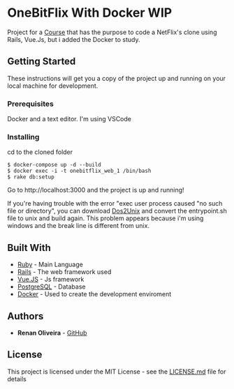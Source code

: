 # OneBitFlix With Docker WIP

Project for a [Course](https://onebitcode.com/course/onebitflix-minicurso-rails-vuejs/) that has the purpose to code a NetFlix's clone using Rails, Vue.Js, but i added the Docker to study.

## Getting Started

These instructions will get you a copy of the project up and running on your local machine for development.

### Prerequisites

Docker and a text editor. I'm using VSCode

### Installing
cd to the cloned folder
```
$ docker-compose up -d --build
$ docker exec -i -t onebitflix_web_1 /bin/bash
$ rake db:setup
```
Go to http://localhost:3000 and the project is up and running!

If you're having trouble with the error "exec user process caused "no such file or directory", you can download [Dos2Unix](https://sourceforge.net/projects/dos2unix/) and convert the entrypoint.sh file to unix and build again. This problem appears because i'm using windows and the break line is different from unix.

## Built With

* [Ruby](https://www.ruby-lang.org/en/) - Main Language
* [Rails](https://rubyonrails.org/) - The web framework used
* [Vue.JS](https://vuejs.org/) - Js framework
* [PostgreSQL](https://www.postgresql.org/) - Database
* [Docker](https://www.docker.com//) - Used to create the development enviroment

## Authors

* **Renan Oliveira** - [GitHub](https://github.com/lmaoclost)

## License

This project is licensed under the MIT License - see the [LICENSE.md](LICENSE.md) file for details